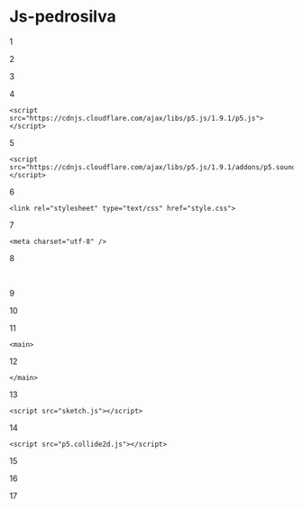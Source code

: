# Js-pedrosilva
1

<!DOCTYPE html>

2

<html lang="en">

3

  <head>

4

    <script src="https://cdnjs.cloudflare.com/ajax/libs/p5.js/1.9.1/p5.js"></script>

5

    <script src="https://cdnjs.cloudflare.com/ajax/libs/p5.js/1.9.1/addons/p5.sound.min.js"></script>

6

    <link rel="stylesheet" type="text/css" href="style.css">

7

    <meta charset="utf-8" />

8

​

9

  </head>

10

  <body>

11

    <main>

12

    </main>

13

    <script src="sketch.js"></script>

14

    <script src="p5.collide2d.js"></script>

15

  </body>

16

</html>

17

​

